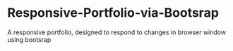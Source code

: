 # Responsive-Portfolio-via-Bootsrap
A responsive portfolio, designed to respond to changes in browser window using bootsrap
